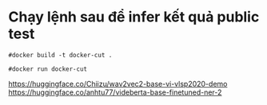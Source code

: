 # Chạy lệnh sau để infer kết quả public test 
```
#docker build -t docker-cut .

#docker run docker-cut
```

https://huggingface.co/Chiizu/wav2vec2-base-vi-vlsp2020-demo
https://huggingface.co/anhtu77/videberta-base-finetuned-ner-2
